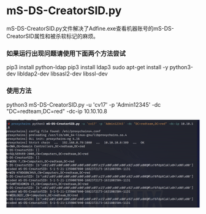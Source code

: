 # mS-DS-CreatorSID.py
mS-DS-CreatorSID.py文件解决了Adfine.exe查看机器账号的mS-DS-CreatorSID属性和被杀软标记的麻烦。
### 如果运行出现问题请使用下面两个方法尝试
pip3 install python-ldap
pip3 install ldap3
sudo apt-get install -y python3-dev libldap2-dev libsasl2-dev libssl-dev  
### 使用方法
python3 mS-DS-CreatorSID.py -u 'cv17' -p 'Admin12345' -dc "DC=redteam,DC=red" -dc-ip 10.10.10.8

![image](https://github.com/Allengot/tools/blob/main/mS-DS-CreatorSID/mS-DS-CreatorSID.png?raw=true)
